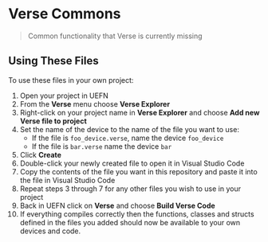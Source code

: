 # Verse Commons

> Common functionality that Verse is currently missing

## Using These Files

To use these files in your own project:

1. Open your project in UEFN
2. From the **Verse** menu choose **Verse Explorer**
3. Right-click on your project name in **Verse Explorer** and choose **Add new Verse file to project**
4. Set the name of the device to the name of the file you want to use:
    - If the file is `foo_device.verse`, name the device `foo_device`
    - If the file is `bar.verse` name the device `bar`
5. Click **Create**
6. Double-click your newly created file to open it in Visual Studio Code
7. Copy the contents of the file you want in this repository and paste it into the file in Visual Studio Code
8. Repeat steps 3 through 7 for any other files you wish to use in your project
9. Back in UEFN click on **Verse** and choose **Build Verse Code**
10. If everything compiles correctly then the functions, classes and structs defined in the files you added should now be available to your own devices and code.
